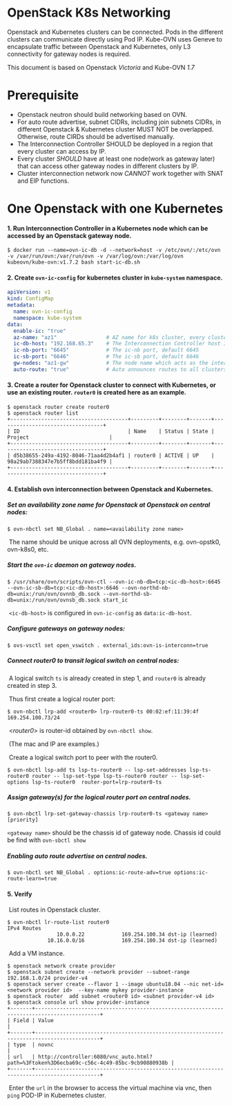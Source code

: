 # OpenStack K8s Networking

Openstack and Kubernetes clusters can be connected. Pods in the different clusters can communicate directly using Pod IP. Kube-OVN uses Geneve to encapsulate traffic between Openstack and Kubernetes, only L3 connectivity for gateway nodes is required.

This document is based on Openstack *Victoria* and Kube-OVN *1.7*

# Prerequisite

- Openstack neutron should build networking  based on OVN.
- For auto route advertise, subnet CIDRs, including join subnets CIDRs, in different Openstack & Kubernetes cluster MUST NOT be overlapped. Otherwise, route CIRDs should be advertised manually.
- The Interconnection Controller SHOULD be deployed in a region that every cluster can access by IP.
- Every cluster *SHOULD* have at least one node(work as gateway later) that can access other gateway nodes in different clusters by IP.
- Cluster interconnection network now *CANNOT* work together with SNAT and EIP functions.

# One Openstack with one Kubernetes

#### 1. Run Interconnection Controller in a Kubernetes node which can be accessed by an Openstack gateway node.

```shell
$ docker run --name=ovn-ic-db -d --network=host -v /etc/ovn/:/etc/ovn -v /var/run/ovn:/var/run/ovn -v /var/log/ovn:/var/log/ovn kubeovn/kube-ovn:v1.7.2 bash start-ic-db.sh
```

#### 2. Create `ovn-ic-config` for kubernetes cluster in `kube-system` namespace.

```yaml
apiVersion: v1
kind: ConfigMap
metadata:
  name: ovn-ic-config
  namespace: kube-system
data:
  enable-ic: "true"
  az-name: "az1"                # AZ name for k8s cluster, every cluster should be different
  ic-db-host: "192.168.65.3"    # The Interconnection Controller host IP address
  ic-nb-port: "6645"            # The ic-nb port, default 6645
  ic-sb-port: "6646"            # The ic-sb port, default 6646
  gw-nodes: "az1-gw"            # The node name which acts as the interconnection gateway, get from 'kubectl get  node'
  auto-route: "true"            # Auto announces routes to all clusters. If set false, you can select announced routes later manually
```

#### 3. Create a router for Openstack cluster to connect with Kubernetes, or use an existing router. `router0` is created here as an example.

```shell
$ openstack router create router0
$ openstack router list
+--------------------------------------+---------+--------+-------+----------------------------------+
| ID                                   | Name    | Status | State | Project                          |
+--------------------------------------+---------+--------+-------+----------------------------------+
| d5b38655-249a-4192-8046-71aa4d2b4af1 | router0 | ACTIVE | UP    | 98a29ab7388347e7b5ff8bdd181ba4f9 |
+--------------------------------------+---------+--------+-------+----------------------------------+
```

#### 4. Establish ovn interconnection between Openstack and Kubernetes.

##### 	Set an availability zone name for Openstack at Openstack on central nodes:

```shell
$ ovn-nbctl set NB_Global . name=<availability zone name>
```

​	The name should be unique across all OVN deployments, e.g. ovn-opstk0, ovn-k8s0, etc.

##### 	Start the `ovn-ic` daemon on gateway nodes.

```shell
$ /usr/share/ovn/scripts/ovn-ctl --ovn-ic-nb-db=tcp:<ic-db-host>:6645 --ovn-ic-sb-db=tcp:<ic-db-host>:6646 --ovn-northd-nb-db=unix:/run/ovn/ovnnb_db.sock --ovn-northd-sb-db=unix:/run/ovn/ovnsb_db.sock start_ic
```

​	`<ic-db-host>` is configured in  `ovn-ic-config`  as `data:ic-db-host`.

##### 	Configure gateways on gateway nodes:

```shell
$ ovs-vsctl set open_vswitch . external_ids:ovn-is-interconn=true
```

##### 	Connect router0 to transit logical switch on central nodes:

​	A logical switch `ts` is already created in step 1, and `router0` is already created in step 3.

​	Thus first create a logical router port: 

```shell
$ ovn-nbctl lrp-add <router0> lrp-router0-ts 00:02:ef:11:39:4f 169.254.100.73/24
```

​    <*router0*> is router-id obtained by `ovn-nbctl show`.

​	(The mac and IP are examples.)

​	Create a logical switch port to peer with the router0.

```shell
$ ovn-nbctl lsp-add ts lsp-ts-router0 -- lsp-set-addresses lsp-ts-router0 router -- lsp-set-type lsp-ts-router0 router -- lsp-set-options lsp-ts-router0  router-port=lrp-router0-ts
```

#####  	Assign gateway(s) for the logical router port on central nodes.

```shell
$ ovn-nbctl lrp-set-gateway-chassis lrp-router0-ts <gateway name> [priority]
```

`<gateway name>` should be the chassis id of gateway node. Chassis id could be find with `ovn-sbctl show`

##### 	Enabling auto route advertise on central nodes.

```shell
$ ovn-nbctl set NB_Global . options:ic-route-adv=true options:ic-route-learn=true
```

#### 5. Verify

​	List routes in Openstack cluster.

```shell
$ ovn-nbctl lr-route-list router0
IPv4 Routes
                10.0.0.22            169.254.100.34 dst-ip (learned)
             10.16.0.0/16            169.254.100.34 dst-ip (learned)
```

​	Add a VM instance.

```shell
$ openstack network create provider
$ openstack subnet create --network provider --subnet-range 192.168.1.0/24 provider-v4
$ openstack server create --flavor 1 --image ubuntu18.04 --nic net-id=<network provider id>  --key-name mykey provider-instance
$ openstack router  add subnet <router0 id> <subnet provider-v4 id>
$ openstack console url show provider-instance
+-------+-------------------------------------------------------------------------------------------+
| Field | Value                                                                                     |
+-------+-------------------------------------------------------------------------------------------+
| type  | novnc                                                                                     |
| url   | http://controller:6080/vnc_auto.html?path=%3Ftoken%3D6ecba69c-c56c-4c49-85bc-9cb90880938b |
+-------+-------------------------------------------------------------------------------------------+
```

​	Enter the `url` in the browser to access the virtual machine via vnc, then `ping` POD-IP in Kubernetes cluster.

